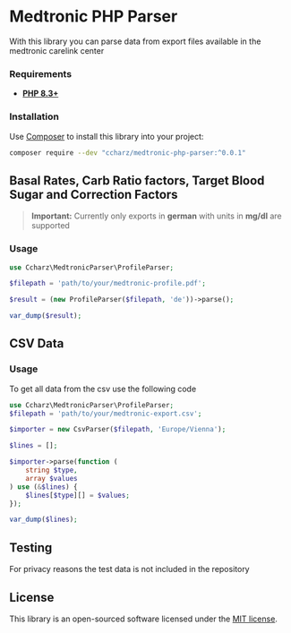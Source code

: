 # Medtronic PHP Parser

With this library you can parse data from export files available in the medtronic carelink center

### Requirements

- **[PHP 8.3+](https://php.net/releases/)**

### Installation

Use [Composer](https://getcomposer.org) to install this library into your project:

```bash
composer require --dev "ccharz/medtronic-php-parser:^0.0.1"
```

## Basal Rates, Carb Ratio factors, Target Blood Sugar and Correction Factors

> **Important:** Currently only exports in **german** with units in **mg/dl** are supported

### Usage

```php
use Ccharz\MedtronicParser\ProfileParser;

$filepath = 'path/to/your/medtronic-profile.pdf';

$result = (new ProfileParser($filepath, 'de'))->parse();

var_dump($result);
```

## CSV Data

### Usage

To get all data from the csv use the following code

```php
use Ccharz\MedtronicParser\ProfileParser;
$filepath = 'path/to/your/medtronic-export.csv';

$importer = new CsvParser($filepath, 'Europe/Vienna');

$lines = [];

$importer->parse(function (
    string $type,
    array $values
) use (&$lines) {
    $lines[$type][] = $values;
});

var_dump($lines);
```

## Testing

For privacy reasons the test data is not included in the repository

## License

This library is an open-sourced software licensed under the [MIT license](LICENSE).
